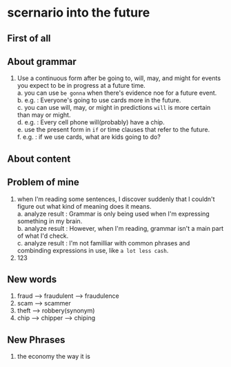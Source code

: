 # scernario into the future

## First of all

## About grammar

1. Use a continuous form after be going to, will, may, and might for events you expect to be in progress at a future time.  
    a. you can use `be gonna` when there's evidence noe for a future event.  
    b. e.g. : Everyone's going to use cards more in the future.  
    c. you can use will, may, or might in predictions `will` is more certain than may or might.  
    d. e.g. : Every cell phone will(probably) have a chip.  
    e. use the present form in `if` or time clauses that refer to the future.  
    f. e.g. : if we use cards, what are kids going to do?

## About content

## Problem of mine  

1. when I'm reading some sentences, I discover suddenly that I couldn't figure out what kind of meaning does it means.  
    a. analyze result : Grammar is only being used when I'm expressing something in my brain.  
    b. analyze result : However, when I'm reading, grammar isn't a main part of what I'd check.  
    c. analyze result : I'm not familliar with common phrases and combinding expressions in use, like `a lot less cash`.  
2. 123

## New words

1. fraud --> fraudulent --> fraudulence
2. scam --> scammer
3. theft --> robbery(synonym)
4. chip --> chipper --> chiping

## New Phrases

1. the economy the way it is
